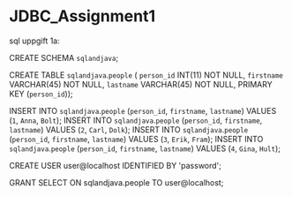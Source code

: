 # JDBC_Assignment1
sql uppgift 1a:

CREATE SCHEMA `sqlandjava`;

CREATE TABLE `sqlandjava`.`people` (
`person_id` INT(11) NOT NULL,
`firstname` VARCHAR(45) NOT NULL,
`lastname` VARCHAR(45) NOT NULL,
PRIMARY KEY (`person_id`));

INSERT INTO `sqlandjava`.`people` (`person_id`, `firstname`, `lastname`) VALUES (`1`, `Anna`, `Bolt`);
INSERT INTO `sqlandjava`.`people` (`person_id`, `firstname`, `lastname`) VALUES (`2`, `Carl`, `Dolk`);
INSERT INTO `sqlandjava`.`people` (`person_id`, `firstname`, `lastname`) VALUES (`3`, `Erik`, `Fram`);
INSERT INTO `sqlandjava`.`people` (`person_id`, `firstname`, `lastname`) VALUES (`4`, `Gina`, `Hult`);

CREATE USER user@localhost IDENTIFIED BY 'password';

GRANT SELECT ON sqlandjava.people TO user@localhost;


